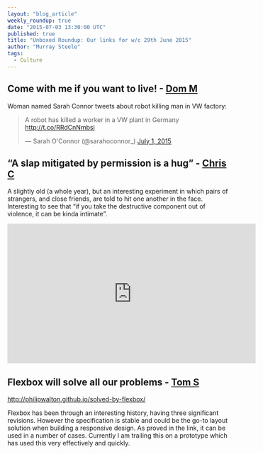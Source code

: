 ```yaml
---
layout: "blog_article"
weekly_roundup: true
date: "2015-07-03 13:30:00 UTC"
published: true
title: "Unboxed Roundup: Our links for w/c 29th June 2015"
author: "Murray Steele"
tags:
  - Culture
---
```


## Come with me if you want to live! - [Dom M](http://www.unboxedconsulting.com/people/dominic-mason)

Woman named Sarah Connor tweets about robot killing man in VW factory:

<blockquote class="twitter-tweet" data-cards="hidden" lang="en"><p lang="en" dir="ltr">A robot has killed a worker in a VW plant in Germany <a href="http://t.co/RRdCnNmbsj">http://t.co/RRdCnNmbsj</a></p>&mdash; Sarah O&#39;Connor (@sarahoconnor_) <a href="https://twitter.com/sarahoconnor_/status/616282747200479232">July 1, 2015</a></blockquote>
<script async src="//platform.twitter.com/widgets.js" charset="utf-8"></script>

## “A slap mitigated by permission is a hug” - [Chris C](http://www.unboxedconsulting.com/people/chris-carter)

A slightly old (a whole year), but an interesting experiment in which pairs of strangers, and close friends, are told to hit one another in the face. Interesting to see that “if you take the destructive component out of violence, it can be kinda intimate”.

<iframe width="560" height="315" src="https://www.youtube.com/embed/9sObr3dwdeE" frameborder="0" allowfullscreen></iframe>

## Flexbox will solve all our problems - [Tom S](http://www.unboxedconsulting.com/people/tom-sabin)

http://philipwalton.github.io/solved-by-flexbox/

Flexbox has been through an interesting history, having three significant revisions. However the specification is stable and could be the go-to layout solution when building a responsive design. As proved in the link, it can be used in a number of cases. Currently I am trailing this on a prototype which has used this very effectively and quickly.

